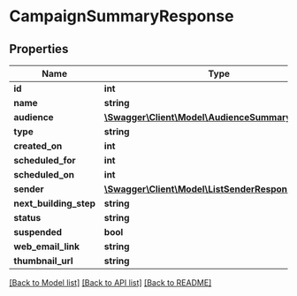 # CampaignSummaryResponse

## Properties
Name | Type | Description | Notes
------------ | ------------- | ------------- | -------------
**id** | **int** |  | 
**name** | **string** |  | [optional] 
**audience** | [**\Swagger\Client\Model\AudienceSummaryResponse**](AudienceSummaryResponse.md) |  | [optional] 
**type** | **string** |  | [optional] 
**created_on** | **int** |  | [optional] 
**scheduled_for** | **int** |  | [optional] 
**scheduled_on** | **int** |  | [optional] 
**sender** | [**\Swagger\Client\Model\ListSenderResponse**](ListSenderResponse.md) |  | [optional] 
**next_building_step** | **string** |  | [optional] 
**status** | **string** |  | [optional] 
**suspended** | **bool** |  | [optional] 
**web_email_link** | **string** |  | [optional] 
**thumbnail_url** | **string** |  | [optional] 

[[Back to Model list]](../../README.md#documentation-for-models) [[Back to API list]](../../README.md#documentation-for-api-endpoints) [[Back to README]](../../README.md)

